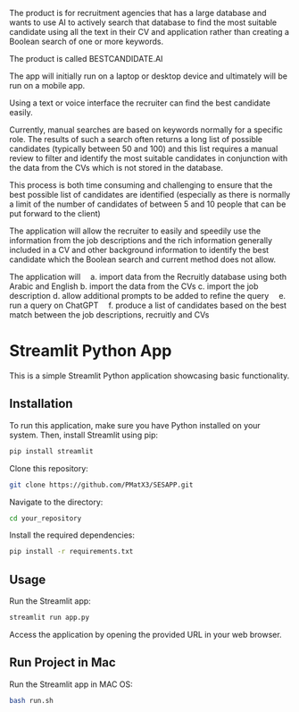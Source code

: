 The product is for recruitment agencies that has a large database and wants to
use AI to actively search that database to find the most suitable candidate using all the text in their CV and application rather than creating a Boolean search of one or more keywords.

The product is called BESTCANDIDATE.AI

The app will initially run on a laptop or desktop device and ultimately will be run on a mobile app.

Using a text or voice interface the recruiter can find the best candidate easily.

Currently, manual searches are based on keywords normally for a specific role. The results of such a search often returns a long list of possible candidates (typically between 50 and 100) and this list requires a manual review to filter and identify the most suitable candidates in conjunction with the data from the CVs which is not stored in the database.

This process is both time consuming and challenging to ensure that the best possible list of candidates are identified (especially as there is normally a limit of the number of candidates of between 5 and 10 people that can be put forward to the client)

The application will allow the recruiter to easily and speedily use the information from the job descriptions and the rich information generally included in a CV and other background information to identify the best candidate which the Boolean search and current method does not allow.

The application will
 a. import data from the Recruitly database using both Arabic and English
    b. import the data from the CVs
    c. import the job description
    d. allow additional prompts to be added to refine the query
 e. run a query on ChatGPT
 f. produce a list of candidates based on the best match between the job descriptions, recruitly and CVs




# Streamlit Python App

This is a simple Streamlit Python application showcasing basic functionality.

## Installation

To run this application, make sure you have Python installed on your system. Then, install Streamlit using pip:

```bash
pip install streamlit
```

Clone this repository:
```bash
git clone https://github.com/PMatX3/SESAPP.git
```

Navigate to the directory:
```bash
cd your_repository
```

Install the required dependencies:
```bash
pip install -r requirements.txt
```

## Usage

Run the Streamlit app:

```bash
streamlit run app.py
```

Access the application by opening the provided URL in your web browser.

## Run Project in Mac

Run the Streamlit app in MAC OS:

```bash
bash run.sh
```
